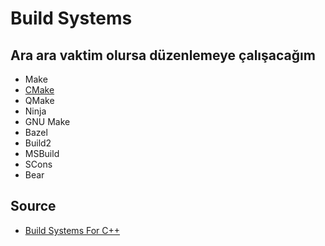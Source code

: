 # Build Systems

## Ara ara vaktim olursa düzenlemeye çalışacağım

- Make
- [CMake](CMake/README.md)
- QMake
- Ninja
- GNU Make
- Bazel
- Build2
- MSBuild
- SCons
- Bear

## Source

- [Build Systems For C++](https://hackingcpp.com/cpp/tools/build_systems.html)
